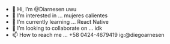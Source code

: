 - 👋 Hi, I’m @Diarnesen uwu
- 👀 I’m interested in ... mujeres calientes
- 🌱 I’m currently learning ... React Native
- 💞️ I’m looking to collaborate on ... idk
- 📫 How to reach me ... +58 0424-4679419 ig:@diegoarnesen

<!---
Diarnesen/Diarnesen is a ✨ special ✨ repository because its `README.md` (this file) appears on your GitHub profile.
You can click the Preview link to take a look at your changes.
--->
